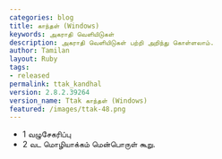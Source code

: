 ```yaml
---
categories: blog
title: காந்தள் (Windows)
keywords: அகராதி வெளியிடுகள்
description: அகராதி வெளியிடுகள் பற்றி அறிந்து கொள்ளலாம்.
author: Tamilan
layout: Ruby
tags: 
- released
permalink: ttak_kandhal
version: 2.8.2.39264 
version_name: Ttak காந்தள் (Windows)
featured: /images/ttak-48.png
---
```


- 1 வழுசேகரிப்பு
- 2 வட மொழியாக்கம் மென்பொருள் கூறு.
